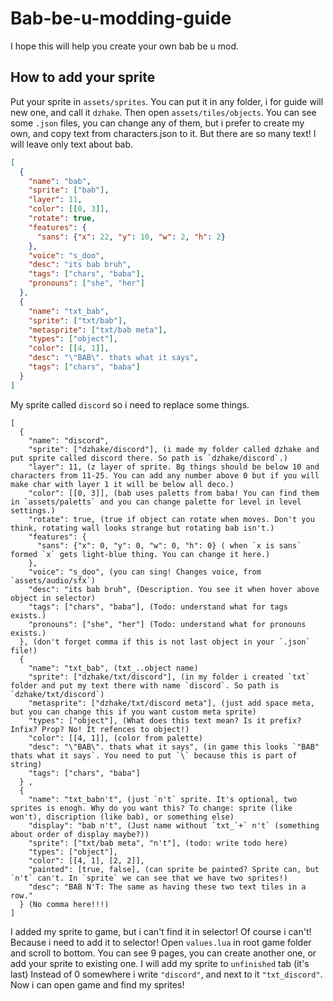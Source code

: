 # Bab-be-u-modding-guide
I hope this will help you create your own bab be u mod.
## How to add your sprite
Put your sprite in `assets/sprites`. You can put it in any folder, i for guide will new one, and call it `dzhake`.
Then open `assets/tiles/objects`. You can see some `.json` files, you can change any of them, but i prefer to create my own, and copy text from characters.json to it. But there are so many text! I will leave only text about bab.

```json
[
  {
    "name": "bab",
    "sprite": ["bab"],
    "layer": 11,
    "color": [[0, 3]],
    "rotate": true,
    "features": {
      "sans": {"x": 22, "y": 10, "w": 2, "h": 2}
    },
    "voice": "s_doo",
    "desc": "its bab bruh",
    "tags": ["chars", "baba"],
    "pronouns": ["she", "her"]
  },
  {
    "name": "txt_bab",
    "sprite": ["txt/bab"],
    "metasprite": ["txt/bab meta"],
    "types": ["object"],
    "color": [[4, 1]],
    "desc": "\"BAB\". thats what it says",
    "tags": ["chars", "baba"]
  }
]
```

My sprite called `discord` so i need to replace some things.

```
[
  {
    "name": "discord",
    "sprite": ["dzhake/discord"], (i made my folder called dzhake and put sprite called discord there. So path is `dzhake/discord`.)
    "layer": 11, (z layer of sprite. Bg things should be below 10 and characters from 11-25. You can add any number above 0 but if you will make char with layer 1 it will be below all deco.)
    "color": [[0, 3]], (bab uses paletts from baba! You can find them in `assets/paletts` and you can change palette for level in level settings.)
    "rotate": true, (true if object can rotate when moves. Don't you think, rotating wall looks strange but rotating bab isn't.)
    "features": {
      "sans": {"x": 0, "y": 0, "w": 0, "h": 0} ( when `x is sans` formed `x` gets light-blue thing. You can change it here.)
    },
    "voice": "s_doo", (you can sing! Changes voice, from `assets/audio/sfx`)
    "desc": "its bab bruh", (Description. You see it when hover above object in selector)
    "tags": ["chars", "baba"], (Todo: understand what for tags exists.)
    "pronouns": ["she", "her"] (Todo: understand what for pronouns exists.)
  }, (don't forget comma if this is not last object in your `.json` file!)
  {
    "name": "txt_bab", (txt_..object name)
    "sprite": ["dzhake/txt/discord"], (in my folder i created `txt` folder and put my text there with name `discord`. So path is `dzhake/txt/discord`)
    "metasprite": ["dzhake/txt/discord meta"], (just add space meta, but you can change this if you want custom meta sprite)
    "types": ["object"], (What does this text mean? Is it prefix? Infix? Prop? No! It refences to object!)
    "color": [[4, 1]], (color from palette)
    "desc": "\"BAB\". thats what it says", (in game this looks `"BAB" thats what it says`. You need to put `\` because this is part of string)
    "tags": ["chars", "baba"]
  } ,
  {
    "name": "txt_babn't", (just `n't` sprite. It's optional, two sprites is enogh. Why do you want this? To change: sprite (like won't), discription (like bab), or something else)
    "display": "bab n't", (Just name without `txt_`+` n't` (something about order of display maybe?))
    "sprite": ["txt/bab meta", "n't"], (todo: write todo here)
    "types": ["object"],
    "color": [[4, 1], [2, 2]],
    "painted": [true, false], (can sprite be painted? Sprite can, but `n't` can't. In `sprite` we can see that we have two sprites!)
    "desc": "BAB N'T: The same as having these two text tiles in a row."
  } (No comma here!!!)
]
```

I added my sprite to game, but i can't find it in selector!
Of course i can't! Because i need to add it to selector!
Open `values.lua` in root game folder and scroll to bottom.
You can see 9 pages, you can create another one, or add your sprite to existing one.
I will add my sprite to `unfinished` tab (it's last)
Instead of 0 somewhere i write `"discord"`, and next to it `"txt_discord"`.
Now i can open game and find my sprites!
